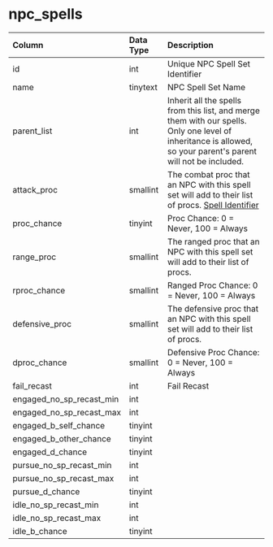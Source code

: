 # npc\_spells

| Column | Data Type | Description |
| :--- | :--- | :--- |
| id | int | Unique NPC Spell Set Identifier |
| name | tinytext | NPC Spell Set Name |
| parent\_list | int | Inherit all the spells from this list, and merge them with our spells. Only one level of inheritance is allowed, so your parent's parent will not be included. |
| attack\_proc | smallint | The combat proc that an NPC with this spell set will add to their list of procs. [Spell Identifier](https://github.com/EQEmu/docs-db-schema/tree/e0eb157dbf5563b03c0faf391abc87ec69239f4a/docs/categories/npcs/spells_new.md) |
| proc\_chance | tinyint | Proc Chance: 0 = Never, 100 = Always |
| range\_proc | smallint | The ranged proc that an NPC with this spell set will add to their list of procs. |
| rproc\_chance | smallint | Ranged Proc Chance: 0 = Never, 100 = Always |
| defensive\_proc | smallint | The defensive proc that an NPC with this spell set will add to their list of procs. |
| dproc\_chance | smallint | Defensive Proc Chance: 0 = Never, 100 = Always |
| fail\_recast | int | Fail Recast |
| engaged\_no\_sp\_recast\_min | int |  |
| engaged\_no\_sp\_recast\_max | int |  |
| engaged\_b\_self\_chance | tinyint |  |
| engaged\_b\_other\_chance | tinyint |  |
| engaged\_d\_chance | tinyint |  |
| pursue\_no\_sp\_recast\_min | int |  |
| pursue\_no\_sp\_recast\_max | int |  |
| pursue\_d\_chance | tinyint |  |
| idle\_no\_sp\_recast\_min | int |  |
| idle\_no\_sp\_recast\_max | int |  |
| idle\_b\_chance | tinyint |  |

